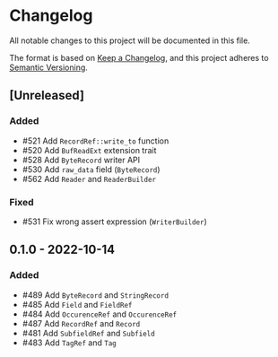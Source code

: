 # Changelog

All notable changes to this project will be documented in this file.

The format is based on [Keep a Changelog](https://keepachangelog.com/en/1.0.0/),
and this project adheres to [Semantic Versioning](https://semver.org/spec/v2.0.0.html).

## [Unreleased]

### Added

* #521 Add `RecordRef::write_to` function
* #520 Add `BufReadExt` extension trait
* #528 Add `ByteRecord` writer API
* #530 Add `raw_data` field (`ByteRecord`)
* #562 Add `Reader` and `ReaderBuilder`

### Fixed

* #531 Fix wrong assert expression (`WriterBuilder`)

## 0.1.0 - 2022-10-14

### Added

* #489 Add `ByteRecord` and `StringRecord`
* #485 Add `Field` and `FieldRef`
* #484 Add `OccurenceRef` and `OccurenceRef`
* #487 Add `RecordRef` and `Record`
* #481 Add `SubfieldRef` and `Subfield`
* #483 Add `TagRef` and `Tag`
